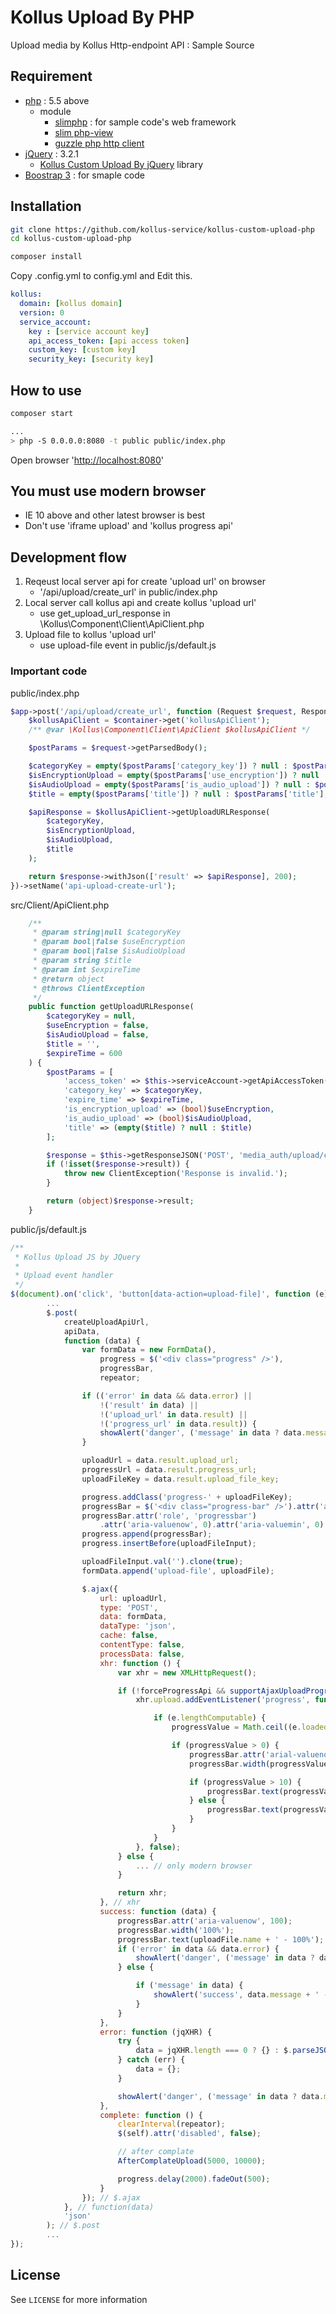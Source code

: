# Kollus Upload By PHP

Upload media by Kollus Http-endpoint API : Sample Source

## Requirement
* [php](http://php.net) : 5.5 above
   * module
      * [slimphp](https://www.slimframework.com/) : for sample code's web framework
      * [slim php-view](https://github.com/slimphp/PHP-View)
      * [guzzle php http client](http://docs.guzzlephp.org/)
* [jQuery](https://jquery.com) : 3.2.1
   * [Kollus Custom Upload By jQuery](https://github.com/kollus-service/kollus-custom-upload-jquery) library
* [Boostrap 3](https://getbootstrap.com/docs/3.3/) : for smaple code
      
## Installation

```bash
git clone https://github.com/kollus-service/kollus-custom-upload-php
cd kollus-custom-upload-php

composer install
```
Copy .config.yml to config.yml and Edit this.

```yaml
kollus:
  domain: [kollus domain]
  version: 0
  service_account:
    key : [service account key]
    api_access_token: [api access token]
    custom_key: [custom key]
    security_key: [security key]
```

## How to use

```bash
composer start

...
> php -S 0.0.0.0:8080 -t public public/index.php
```

Open browser '[http://localhost:8080](http://localhost:8080)'

## You must use modern browser

* IE 10 above and other latest browser is best
* Don't use 'iframe upload' and 'kollus progress api'

## Development flow
1. Reqeust local server api for create 'upload url' on browser
   * '/api/upload/create_url' in public/index.php 
2. Local server call kollus api and create kollus 'upload url'
   * use get_upload_url_response in \Kollus\Component\Client\ApiClient.php
3. Upload file to kollus 'upload url'
   * use upload-file event in public/js/default.js

### Important code

public/index.php

```php
$app->post('/api/upload/create_url', function (Request $request, Response $response) use ($container) {
    $kollusApiClient = $container->get('kollusApiClient');
    /** @var \Kollus\Component\Client\ApiClient $kollusApiClient */

    $postParams = $request->getParsedBody();

    $categoryKey = empty($postParams['category_key']) ? null : $postParams['category_key'];
    $isEncryptionUpload = empty($postParams['use_encryption']) ? null : $postParams['use_encryption'];
    $isAudioUpload = empty($postParams['is_audio_upload']) ? null : $postParams['is_audio_upload'];
    $title = empty($postParams['title']) ? null : $postParams['title'];

    $apiResponse = $kollusApiClient->getUploadURLResponse(
        $categoryKey,
        $isEncryptionUpload,
        $isAudioUpload,
        $title
    );

    return $response->withJson(['result' => $apiResponse], 200);
})->setName('api-upload-create-url');
```

src/Client/ApiClient.php

```php
    /**
     * @param string|null $categoryKey
     * @param bool|false $useEncryption
     * @param bool|false $isAudioUpload
     * @param string $title
     * @param int $expireTime
     * @return object
     * @throws ClientException
     */
    public function getUploadURLResponse(
        $categoryKey = null,
        $useEncryption = false,
        $isAudioUpload = false,
        $title = '',
        $expireTime = 600
    ) {
        $postParams = [
            'access_token' => $this->serviceAccount->getApiAccessToken(),
            'category_key' => $categoryKey,
            'expire_time' => $expireTime,
            'is_encryption_upload' => (bool)$useEncryption,
            'is_audio_upload' => (bool)$isAudioUpload,
            'title' => (empty($title) ? null : $title)
        ];

        $response = $this->getResponseJSON('POST', 'media_auth/upload/create_url.json', [], $postParams);
        if (!isset($response->result)) {
            throw new ClientException('Response is invalid.');
        }

        return (object)$response->result;
    }
```

public/js/default.js
```javascript
/**
 * Kollus Upload JS by JQuery
 *
 * Upload event handler
 */
$(document).on('click', 'button[data-action=upload-file]', function (e) {
        ...
        $.post(
            createUploadApiUrl,
            apiData,
            function (data) {
                var formData = new FormData(),
                    progress = $('<div class="progress" />'),
                    progressBar,
                    repeator;

                if (('error' in data && data.error) ||
                    !('result' in data) ||
                    !('upload_url' in data.result) ||
                    !('progress_url' in data.result)) {
                    showAlert('danger', ('message' in data ? data.message : 'Api response error.'));
                }

                uploadUrl = data.result.upload_url;
                progressUrl = data.result.progress_url;
                uploadFileKey = data.result.upload_file_key;

                progress.addClass('progress-' + uploadFileKey);
                progressBar = $('<div class="progress-bar" />').attr('aria-valuenow', 0);
                progressBar.attr('role', 'progressbar')
                    .attr('aria-valuenow', 0).attr('aria-valuemin', 0).css('min-width', '2em').text('0%');
                progress.append(progressBar);
                progress.insertBefore(uploadFileInput);

                uploadFileInput.val('').clone(true);
                formData.append('upload-file', uploadFile);

                $.ajax({
                    url: uploadUrl,
                    type: 'POST',
                    data: formData,
                    dataType: 'json',
                    cache: false,
                    contentType: false,
                    processData: false,
                    xhr: function () {
                        var xhr = new XMLHttpRequest();

                        if (!forceProgressApi && supportAjaxUploadProgress()) {
                            xhr.upload.addEventListener('progress', function (e) {

                                if (e.lengthComputable) {
                                    progressValue = Math.ceil((e.loaded / e.total) * 100);

                                    if (progressValue > 0) {
                                        progressBar.attr('arial-valuenow', progressValue);
                                        progressBar.width(progressValue + '%');

                                        if (progressValue > 10) {
                                            progressBar.text(progressValue + '% - ' + uploadFile.name);
                                        } else {
                                            progressBar.text(progressValue + '%');
                                        }
                                    }
                                }
                            }, false);
                        } else {
                            ... // only modern browser
                        }

                        return xhr;
                    }, // xhr
                    success: function (data) {
                        progressBar.attr('aria-valuenow', 100);
                        progressBar.width('100%');
                        progressBar.text(uploadFile.name + ' - 100%');
                        if ('error' in data && data.error) {
                            showAlert('danger', ('message' in data ? data.message : 'Api response error.'));
                        } else {

                            if ('message' in data) {
                                showAlert('success', data.message + ' - ' + uploadFile.name);
                            }
                        }
                    },
                    error: function (jqXHR) {
                        try {
                            data = jqXHR.length === 0 ? {} : $.parseJSON(jqXHR.responseText);
                        } catch (err) {
                            data = {};
                        }

                        showAlert('danger', ('message' in data ? data.message : 'Ajax response error.') + ' - ' + uploadFile.name);
                    },
                    complete: function () {
                        clearInterval(repeator);
                        $(self).attr('disabled', false);

                        // after complate
                        AfterComplateUpload(5000, 10000);

                        progress.delay(2000).fadeOut(500);
                    }
                }); // $.ajax
            }, // function(data)
            'json'
        ); // $.post
        ...
});
```


## License
See `LICENSE` for more information
